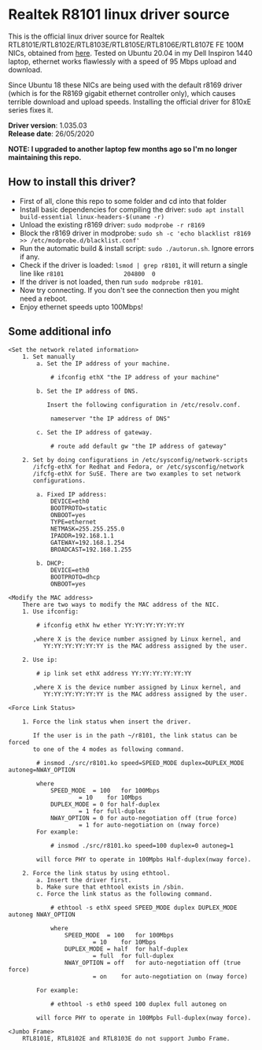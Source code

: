 # Realtek R8101 linux driver source

This is the official linux driver source for Realtek RTL8101E/RTL8102E/RTL8103E/RTL8105E/RTL8106E/RTL8107E FE 100M NICs, obtained from [here](https://www.realtek.com/en/component/zoo/category/network-interface-controllers-10-100-1000m-gigabit-ethernet-pci-express-software). Tested on Ubuntu 20.04 in my Dell Inspiron 1440 laptop, ethernet works flawlessly with a speed of 95 Mbps upload and download.

Since Ubuntu 18 these NICs are being used with the default r8169 driver (which is for the R8169 gigabit ethernet controller only), which causes terrible download and upload speeds. Installing the official driver for 810xE series fixes it.

**Driver version**: 1.035.03  
**Release date**: 26/05/2020

**NOTE: I upgraded to another laptop few months ago so I'm no longer maintaining this repo.**

How to install this driver?
----
* First of all, clone this repo to some folder and cd into that folder
* Install basic dependencies for compiling the driver: `sudo apt install build-essential linux-headers-$(uname -r)`
* Unload the existing r8169 driver: `sudo modprobe -r r8169`
* Block the r8169 driver in modprobe: `sudo sh -c 'echo blacklist r8169 >> /etc/modprobe.d/blacklist.conf'`
* Run the automatic build & install script: `sudo ./autorun.sh`. Ignore errors if any.
* Check if the driver is loaded: `lsmod | grep r8101`, it will return a single line like `r8101                 204800  0`
* If the driver is not loaded, then run `sudo modprobe r8101`.
* Now try connecting. If you don't see the connection then you might need a reboot.
* Enjoy ethernet speeds upto 100Mbps!

Some additional info
----
```
<Set the network related information>
	1. Set manually
		a. Set the IP address of your machine.

			# ifconfig ethX "the IP address of your machine"

		b. Set the IP address of DNS.

		   Insert the following configuration in /etc/resolv.conf.

			nameserver "the IP address of DNS"

		c. Set the IP address of gateway.

			# route add default gw "the IP address of gateway"

	2. Set by doing configurations in /etc/sysconfig/network-scripts
	   /ifcfg-ethX for Redhat and Fedora, or /etc/sysconfig/network
	   /ifcfg-ethX for SuSE. There are two examples to set network
	   configurations.

		a. Fixed IP address:
			DEVICE=eth0
			BOOTPROTO=static
			ONBOOT=yes
			TYPE=ethernet
			NETMASK=255.255.255.0
			IPADDR=192.168.1.1
			GATEWAY=192.168.1.254
			BROADCAST=192.168.1.255

		b. DHCP:
			DEVICE=eth0
			BOOTPROTO=dhcp
			ONBOOT=yes

<Modify the MAC address>
	There are two ways to modify the MAC address of the NIC.
	1. Use ifconfig:

		# ifconfig ethX hw ether YY:YY:YY:YY:YY:YY

	   ,where X is the device number assigned by Linux kernel, and
		  YY:YY:YY:YY:YY:YY is the MAC address assigned by the user.

	2. Use ip:

		# ip link set ethX address YY:YY:YY:YY:YY:YY

	   ,where X is the device number assigned by Linux kernel, and
		  YY:YY:YY:YY:YY:YY is the MAC address assigned by the user.

<Force Link Status>

	1. Force the link status when insert the driver.

	   If the user is in the path ~/r8101, the link status can be forced
	   to one of the 4 modes as following command.

		# insmod ./src/r8101.ko speed=SPEED_MODE duplex=DUPLEX_MODE autoneg=NWAY_OPTION

		where
			SPEED_MODE	= 100	for 100Mbps
					= 10	for 10Mbps
			DUPLEX_MODE	= 0	for half-duplex
					= 1	for full-duplex
			NWAY_OPTION	= 0	for auto-negotiation off (true force)
					= 1	for auto-negotiation on (nway force)
		For example:

			# insmod ./src/r8101.ko speed=100 duplex=0 autoneg=1

		will force PHY to operate in 100Mpbs Half-duplex(nway force).

	2. Force the link status by using ethtool.
		a. Insert the driver first.
		b. Make sure that ethtool exists in /sbin.
		c. Force the link status as the following command.

			# ethtool -s ethX speed SPEED_MODE duplex DUPLEX_MODE autoneg NWAY_OPTION

			where
				SPEED_MODE	= 100	for 100Mbps
						= 10	for 10Mbps
				DUPLEX_MODE	= half	for half-duplex
						= full	for full-duplex
				NWAY_OPTION	= off	for auto-negotiation off (true force)
						= on	for auto-negotiation on (nway force)

		For example:

			# ethtool -s eth0 speed 100 duplex full autoneg on

		will force PHY to operate in 100Mpbs Full-duplex(nway force).

<Jumbo Frame>
	RTL8101E, RTL8102E and RTL8103E do not support Jumbo Frame.
```

